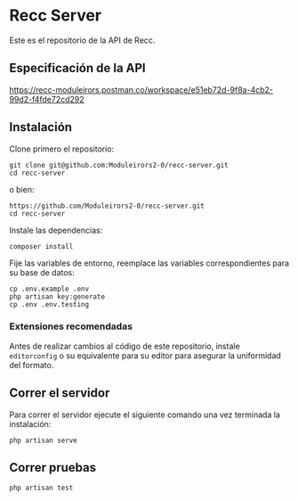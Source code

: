 # Recc Server

Este es el repositorio de la API de Recc.

## Especificación de la API
https://recc-moduleirors.postman.co/workspace/e51eb72d-9f8a-4cb2-99d2-f4fde72cd292

## Instalación

Clone primero el repositorio:

    git clone git@github.com:Moduleirors2-0/recc-server.git
    cd recc-server

o bien:

    https://github.com/Moduleirors2-0/recc-server.git
    cd recc-server

Instale las dependencias:

    composer install

Fije las variables de entorno, reemplace las variables correspondientes para su base de datos:

    cp .env.example .env
    php artisan key:generate
    cp .env .env.testing

### Extensiones recomendadas

Antes de realizar cambios al código de este repositorio, instale `editorconfig` o su equivalente para su editor para asegurar la uniformidad del formato.

## Correr el servidor

Para correr el servidor ejecute el siguiente comando una vez terminada la instalación:

    php artisan serve

## Correr pruebas

    php artisan test

